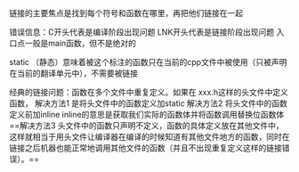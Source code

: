 链接的主要焦点是找到每个符号和函数在哪里，再把他们链接在一起

错误信息：C开头代表是编译阶段出现问题 LNK开头代表是链接阶段出现问题
入口点一般是main函数，但不是绝对的

static （静态）意味着被这个标注的函数只在当前的cpp文件中被使用（只被声明在当前的翻译单元中），不需要被链接

经典的链接问题：函数在多个文件中重复定义。如果在 xxx.h这样的头文件中定义函数，
解决方法1 是将头文件中的函数定义加static
解决方法2 将头文件中的函数定义前加inline    inline的意思是获取我们实际的函数体并将函数调用替换位函数体
==解决方法3 头文件中的函数只声明不定义，函数的具体定义放在其他文件中，这样就相当于用头文件让编译器在编译的时候知道有其他文件地方的函数，同时在链接之后机器也能正常地调用其他文件的函数（并且不出现重复定义这样的链接错误）。==

